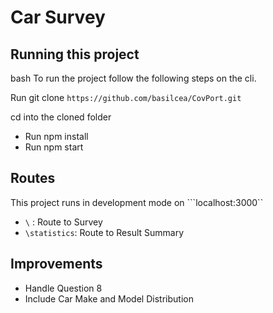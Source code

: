 # Car Survey

## Running this project

bash
To run the project follow the following steps on the cli.

Run git clone ```https://github.com/basilcea/CovPort.git```

cd into the cloned folder
 - Run npm install
 - Run npm start
 
 ## Routes
 
 This project runs in development mode on ```localhost:3000``
  
 - ```\``` : Route to Survey
 - ```\statistics```: Route to Result Summary

 ## Improvements

  - Handle Question 8 
  - Include Car Make and Model Distribution

